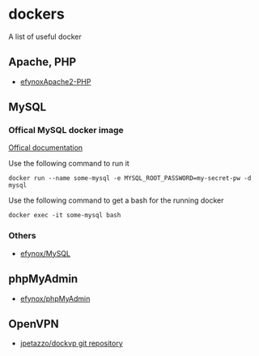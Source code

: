 # dockers
A list of useful docker

## Apache, PHP
* [efynoxApache2-PHP](Apache2-PHP/)


## MySQL 

### Offical MySQL docker image

[Offical documentation](https://registry.hub.docker.com/_/mysql/)

Use the following command to run it
```
docker run --name some-mysql -e MYSQL_ROOT_PASSWORD=my-secret-pw -d mysql
```

Use the following command to get a bash for the running docker
```
docker exec -it some-mysql bash
```

### Others
* [efynox/MySQL](MySQL/)


## phpMyAdmin
* [efynox/phpMyAdmin](phpMyAdmin/)

## OpenVPN
* [jpetazzo/dockvp git repository](https://github.com/jpetazzo/dockvpn)